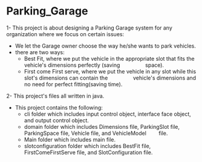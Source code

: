 # Parking_Garage
1- This project is about designing a Parking Garage system for any organization where we focus on certain issues:<br/>
- We let the Garage owner choose the way he/she wants to park vehicles.<br/>
- there are two ways: <br/>
    - Best Fit, where we put the vehicle in the appropriate slot that fits the vehicle's dimensions perfectly (saving &emsp;&emsp;&emsp;&emsp;&ensp;space).<br/>
    - First come First serve, where we put the vehicle in any slot while this slot's dimensions can contain the &emsp;&emsp;&emsp;&emsp;&ensp;vehicle's dimensions and no need for perfect fitting(saving time).<br/>

2- This project's files all written in java.<br/>

- This project contains the following:<br/>
    - cli folder which includes input control object, interface face object, and output control object.<br/>
    - domain folder which includes Dimensions file, ParkingSlot file, ParkingSpace file, Vehicle file, and VehicleModel &emsp;&ensp;&nbsp;&nbsp;file.<br/>
    - Main folder which includes main file.<br/>
    - slotconfiguration folder which includes BestFit file, FirstComeFirstServe file, and SlotConfiguration file.<br/>
